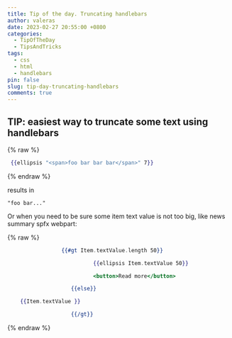 ```yaml
---
title: Tip of the day. Truncating handlebars
author: valeras
date: 2023-02-27 20:55:00 +0800
categories:
  - TipOfTheDay
  - TipsAndTricks
tags:
  - css
  - html
  - handlebars
pin: false
slug: tip-day-truncating-handlebars
comments: true
---
```


## TIP: easiest way to truncate some text using handlebars

{% raw %}
```hbs
 {{ellipsis "<span>foo bar bar bar</span>" 7}}
```
{% endraw %}

results in

```Plaintext
"foo bar..."
```

Or when you need to be sure some item text value is not too big, like news summary spfx webpart:

{% raw %}
```hbs
                 {{#gt Item.textValue.length 50}}

                           {{ellipsis Item.textValue 50}} 

                           <button>Read more</button>

                    {{else}}

    {{Item.textValue }}

                    {{/gt}}
```
{% endraw %}
